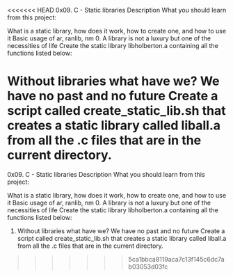 <<<<<<< HEAD
0x09. C - Static libraries Description What you should learn from this project:

What is a static library, how does it work, how to create one, and how to use it Basic usage of ar, ranlib, nm 0. A library is not a luxury but one of the necessities of life Create the static library libholberton.a containing all the functions listed below:

Without libraries what have we? We have no past and no future Create a script called create_static_lib.sh that creates a static library called liball.a from all the .c files that are in the current directory.
=======
0x09. C - Static libraries
Description
What you should learn from this project:

What is a static library, how does it work, how to create one, and how to use it
Basic usage of ar, ranlib, nm
0. A library is not a luxury but one of the necessities of life
Create the static library libholberton.a containing all the functions listed below:
1. Without libraries what have we? We have no past and no future
Create a script called create_static_lib.sh that creates a static library called liball.a from all the .c files that are in the current directory.

>>>>>>> 5ca1bbca8119aca7c13f145c6dc7ab03053d03fc
